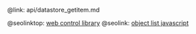 @link: api/datastore_getitem.md

@seolinktop: [web control library](https://webix.com)
@seolink: [object list javascript](https://webix.com/widget/list/)